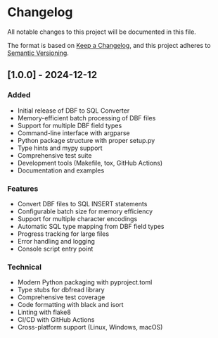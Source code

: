 # Changelog

All notable changes to this project will be documented in this file.

The format is based on [Keep a Changelog](https://keepachangelog.com/en/1.0.0/),
and this project adheres to [Semantic Versioning](https://semver.org/spec/v2.0.0.html).

## [1.0.0] - 2024-12-12

### Added
- Initial release of DBF to SQL Converter
- Memory-efficient batch processing of DBF files
- Support for multiple DBF field types
- Command-line interface with argparse
- Python package structure with proper setup.py
- Type hints and mypy support
- Comprehensive test suite
- Development tools (Makefile, tox, GitHub Actions)
- Documentation and examples

### Features
- Convert DBF files to SQL INSERT statements
- Configurable batch size for memory efficiency
- Support for multiple character encodings
- Automatic SQL type mapping from DBF field types
- Progress tracking for large files
- Error handling and logging
- Console script entry point

### Technical
- Modern Python packaging with pyproject.toml
- Type stubs for dbfread library
- Comprehensive test coverage
- Code formatting with black and isort
- Linting with flake8
- CI/CD with GitHub Actions
- Cross-platform support (Linux, Windows, macOS)
